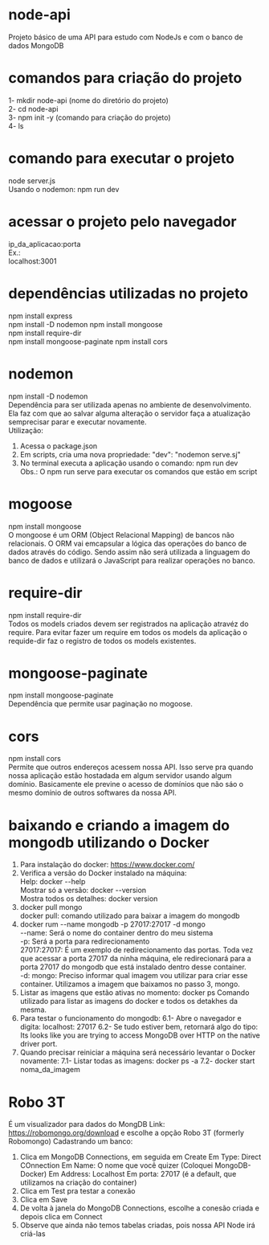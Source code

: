 # node-api
Projeto básico de uma API para estudo com NodeJs e com o banco de dados MongoDB  
  
# comandos para criação do projeto  
1- mkdir node-api (nome do diretório do projeto)  
2- cd node-api  
3- npm init -y (comando para criação do projeto)  
4- ls  
  
# comando para executar o projeto  
node server.js  
Usando o nodemon: npm run dev

# acessar o projeto pelo navegador  
ip_da_aplicacao:porta  
Ex.:  
localhost:3001  

# dependências utilizadas no projeto  
npm install express  
npm install -D nodemon 
npm install mongoose  
npm install require-dir  
npm install mongoose-paginate
npm install cors

# nodemon  
npm install -D nodemon  
Dependência para ser utilizada apenas no ambiente de desenvolvimento.  
Ela faz com que ao salvar alguma alteração o servidor faça a atualização semprecisar parar e executar novamente.  
Utilização:  
1) Acessa o package.json  
2) Em scripts, cria uma nova propriedade: "dev": "nodemon serve.sj"  
3) No terminal executa a aplicação usando o comando: npm run dev  
Obs.: O npm run serve para executar os comandos que estão em script  

# mogoose  
npm install mongoose  
O mongoose é um ORM (Object Relacional Mapping) de bancos não relacionais.
O ORM vai emcapsular a lógica das operações do banco de dados através do código. Sendo assim não será utilizada a linguagem do banco de dados e utilizará o JavaScript para realizar operações no banco.

# require-dir  
npm install require-dir  
Todos os models criados devem ser registrados na aplicação atravéz do require. Para evitar fazer um require em todos os models da aplicação o requide-dir faz o registro de todos os models existentes.

# mongoose-paginate  
npm install mongoose-paginate  
Dependência que permite usar paginação no mogoose.  

# cors  
npm install cors  
Permite que outros endereços acessem nossa API. Isso serve pra quando nossa aplicação estão hostadada em algum servidor usando algum domínio. Basicamente ele previne o acesso de domínios que não sáo o mesmo domínio de outros softwares da nossa API.

# baixando e criando a imagem do mongodb utilizando o Docker
1) Para instalação do docker: https://www.docker.com/  
2) Verifica a versão do Docker instalado na máquina:  
    Help: docker --help  
    Mostrar só a versão: docker --version  
    Mostra todos os detalhes: docker version  
3) docker pull mongo  
    docker pull: comando utilizado para baixar a imagem do mongodb
4) docker rum --name mongodb -p 27017:27017 -d mongo  
    --name: Será o nome do container dentro do meu sistema  
    -p:  Será a porta para redirecionamento  
    27017:27017: É um exemplo de redirecionamento das portas. Toda vez que acessar a porta 27017 da ninha máquina, ele 
    redirecionará para a porta 27017 do mongodb que está instalado dentro desse container.  
    -d: mongo: Preciso informar qual imagem vou utilizar para criar esse container. Utilizamos a imagem que baixamos no 
    passo 3, mongo.  
5) Listar as imagens que estão ativas no momento: docker ps
    Comando utilizado para listar as imagens do docker e todos os detakhes da mesma.
6) Para testar o funcionamento do mongodb:
    6.1- Abre o navegador e digita: localhost: 27017
    6.2- Se tudo estiver bem, retornará algo do tipo: Its looks like you are trying to access MongoDB over HTTP on the native
    driver port.
7) Quando precisar reiniciar a máquina será necessário levantar o Docker novamente:
    7.1- Listar todas as imagens: docker ps -a
    7.2- docker start noma_da_imagem

# Robo 3T  
É um visualizador para dados do MongDB
Link: https://robomongo.org/download e escolhe a opção Robo 3T (formerly Robomongo)
Cadastrando um banco:
1) Clica em MongoDB Connections, em seguida em Create
    Em Type: Direct COnnection
    Em Name: O nome que você quizer (Coloquei MongoDB-Docker)
    Em Address: Localhost
    Em porta: 27017 (é a default, que utilizamos na criação do container)
2) Clica em Test pra testar a conexão
3) Clica em Save
4) De volta à janela do MongoDB Connections, escolhe a conesão criada e depois clica em Connect 
5) Observe que ainda não temos tabelas criadas, pois nossa API Node irá criá-las  



